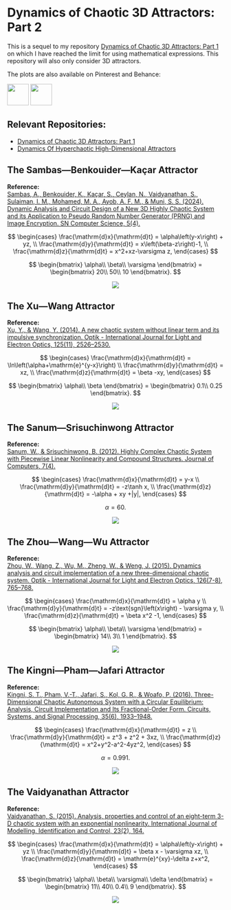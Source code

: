 # Dynamics of Chaotic 3D Attractors: Part 2

This is a sequel to my repository [Dynamics of Chaotic 3D Attractors: Part 1](https://github.com/whydenyscry/Dynamics-of-Chaotic-Attractors-Part-1) on which I have reached the limit for using mathematical expressions. This repository will also only consider 3D attractors.

The plots are also available on Pinterest and Behance:

<a href="https://www.pinterest.com/whydenyscry/when-math-and-art-came-face-to-face/" target="_blank"><img src="https://brandslogos.com/wp-content/uploads/images/large/pinterest-logo-black-and-white-4.png" style="width: 50px; height: 50px;"></a>
<a href="https://www.behance.net/whydenyscry" target="_blank"><img src="https://www.iconsdb.com/icons/preview/white/behance-5-xxl.png" style="width: 50px; height: 50px;"></a>

## Relevant Repositories:
- [Dynamics of Chaotic 3D Attractors: Part 1](https://github.com/whydenyscry/Dynamics-of-Chaotic-Attractors-Part-1)
- [Dynamics Of Hyperchaotic High-Dimensional Attractors](https://github.com/whydenyscry/Dynamics-of-Hyperchaotic-Attractors)


## The Sambas—Benkouider—Kaçar Attractor
**Reference:**\
[Sambas, A., Benkouider, K., Kaçar, S., Ceylan, N., Vaidyanathan, S., Sulaiman, I. M., Mohamed, M. A., Ayob, A. F. M., & Muni, S. S. (2024). Dynamic Analysis and Circuit Design of a New 3D Highly Chaotic System and its Application to Pseudo Random Number Generator (PRNG) and Image Encryption. SN Computer Science, 5(4).](https://doi.org/10.1007/s42979-024-02766-9)

$$
\begin{cases}
	\frac{\mathrm{d}x}{\mathrm{d}t} = \alpha\left(y-x\right) + yz,	\\
	\frac{\mathrm{d}y}{\mathrm{d}t} = x\left(\beta-z\right)-1, \\
	\frac{\mathrm{d}z}{\mathrm{d}t} = x^2+xz-\varsigma z,
\end{cases}
$$

$$
\begin{bmatrix}
	\alpha\\
	\beta\\
	\varsigma
\end{bmatrix} = \begin{bmatrix}
	20\\
	50\\
	10
\end{bmatrix}.
$$

<p align="center">
  <img src="images_png/The_Sambas_Benkouider_Kacar_Attractor.png"/>
</p>

## The Xu—Wang Attractor
**Reference:**\
[Xu, Y., & Wang, Y. (2014). A new chaotic system without linear term and its impulsive synchronization. Optik - International Journal for Light and Electron Optics, 125(11), 2526–2530.](https://doi.org/10.1016/j.ijleo.2013.10.123)

$$ 
\begin{cases}
	\frac{\mathrm{d}x}{\mathrm{d}t} = \ln\left(\alpha+\mathrm{e}^{y-x}\right)	\\
	\frac{\mathrm{d}y}{\mathrm{d}t} = xz, \\
	\frac{\mathrm{d}z}{\mathrm{d}t} = \beta -xy,
\end{cases}
$$

$$
\begin{bmatrix}
	\alpha\\
	\beta
\end{bmatrix} = \begin{bmatrix}
	0.1\\
	0.25
\end{bmatrix}.
$$

<p align="center">
  <img src="images_png/The_Xu_Wang_Attractor.png"/>
</p>

## The Sanum—Srisuchinwong Attractor
**Reference:**\
[Sanum, W., & Srisuchinwong, B. (2012). Highly Complex Chaotic System with Piecewise Linear Nonlinearity and Compound Structures. Journal of Computers, 7(4).](https://doi.org/10.4304/jcp.7.4.1041-1047)

$$ 
\begin{cases}
	\frac{\mathrm{d}x}{\mathrm{d}t} = y-x	\\
	\frac{\mathrm{d}y}{\mathrm{d}t} = -z\tanh x, \\
	\frac{\mathrm{d}z}{\mathrm{d}t} = -\alpha + xy +|y|,
\end{cases}
$$

$$
\alpha = 60.
$$

<p align="center">
  <img src="images_png/The_Sanum_Srisuchinwong_Attractor.png"/>
</p>

## The Zhou—Wang—Wu Attractor
**Reference:**\
[Zhou, W., Wang, Z., Wu, M., Zheng, W., & Weng, J. (2015). Dynamics analysis and circuit implementation of a new three-dimensional chaotic system. Optik - International Journal for Light and Electron Optics, 126(7-8), 765–768.](https://doi.org/10.1016/j.ijleo.2015.02.029)

$$ 
\begin{cases}
	\frac{\mathrm{d}x}{\mathrm{d}t} = \alpha y	\\
	\frac{\mathrm{d}y}{\mathrm{d}t} = -z\text{sgn}\left(x\right) - \varsigma y, \\
	\frac{\mathrm{d}z}{\mathrm{d}t} = \beta x^2 -1,
\end{cases}
$$

$$
\begin{bmatrix}
	\alpha\\
	\beta\\
	\varsigma
\end{bmatrix} = \begin{bmatrix}
	14\\
	3\\
	1
\end{bmatrix}.
$$

<p align="center">
  <img src="images_png/The_Zhou_Wang_Wu_Attractor.png"/>
</p>

## The Kingni—Pham—Jafari Attractor
**Reference:**\
[Kingni, S. T., Pham, V.-T., Jafari, S., Kol, G. R., & Woafo, P. (2016). Three-Dimensional Chaotic Autonomous System with a Circular Equilibrium: Analysis, Circuit Implementation and Its Fractional-Order Form. Circuits, Systems, and Signal Processing, 35(6), 1933–1948.](https://doi.org/10.1007/s00034-016-0259-x)

$$ 
\begin{cases}
	\frac{\mathrm{d}x}{\mathrm{d}t} = z	\\
	\frac{\mathrm{d}y}{\mathrm{d}t} = z^3 + z^2 + 3xz, \\
	\frac{\mathrm{d}z}{\mathrm{d}t} = x^2+y^2-a^2-4yz^2,
\end{cases}
$$

$$
\alpha=0.991.
$$

<p align="center">
  <img src="images_png/The_Kingni_Pham_Jafari_Attractor.png"/>
</p>

## The Vaidyanathan Attractor
**Reference:**\
[Vaidyanathan, S. (2015). Analysis, properties and control of an eight-term 3-D chaotic system with an exponential nonlinearity. International Journal of Modelling, Identification and Control, 23(2), 164.](https://doi.org/10.1504/ijmic.2015.068871)

$$ 
\begin{cases}
	\frac{\mathrm{d}x}{\mathrm{d}t} = \alpha\left(y-x\right) + yz	\\
	\frac{\mathrm{d}y}{\mathrm{d}t} = \beta x - \varsigma xz, \\
	\frac{\mathrm{d}z}{\mathrm{d}t} = \mathrm{e}^{xy}-\delta z+x^2,
\end{cases}
$$

$$
\begin{bmatrix}
	\alpha\\
	\beta\\
	\varsigma\\
	\delta
\end{bmatrix} = \begin{bmatrix}
	11\\
	40\\
	0.4\\
	9
\end{bmatrix}.
$$

<p align="center">
  <img src="images_png/The_Vaidyanathan_Attractor.png"/>
</p>
